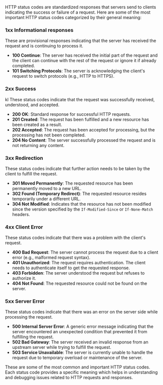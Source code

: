 HTTP status codes are standardized responses that servers send to clients indicating the success or failure of a request. Here are some of the most important HTTP status codes categorized by their general meaning:

### 1xx Informational responses

These are provisional responses indicating that the server has received the request and is continuing to process it.

- **100 Continue**: The server has received the initial part of the request and the client can continue with the rest of the request or ignore it if already completed.
- **101 Switching Protocols**: The server is acknowledging the client's request to switch protocols (e.g., HTTP to HTTPS).

### 2xx Success
kl
These status codes indicate that the request was successfully received, understood, and accepted.

- **200 OK**: Standard response for successful HTTP requests.
- **201 Created**: The request has been fulfilled and a new resource has been created as a result.
- **202 Accepted**: The request has been accepted for processing, but the processing has not been completed.
- **204 No Content**: The server successfully processed the request and is not returning any content.

### 3xx Redirection

These status codes indicate that further action needs to be taken by the client to fulfill the request.

- **301 Moved Permanently**: The requested resource has been permanently moved to a new URL.
- **302 Found (Temporary Redirect)**: The requested resource resides temporarily under a different URL.
- **304 Not Modified**: Indicates that the resource has not been modified since the version specified by the `If-Modified-Since` or `If-None-Match` headers.

### 4xx Client Error

These status codes indicate that there was a problem with the client's request.

- **400 Bad Request**: The server cannot process the request due to a client error (e.g., malformed request syntax).
- **401 Unauthorized**: The request requires authentication. The client needs to authenticate itself to get the requested response.
- **403 Forbidden**: The server understood the request but refuses to authorize it.
- **404 Not Found**: The requested resource could not be found on the server.

### 5xx Server Error

These status codes indicate that there was an error on the server side while processing the request.

- **500 Internal Server Error**: A generic error message indicating that the server encountered an unexpected condition that prevented it from fulfilling the request.
- **502 Bad Gateway**: The server received an invalid response from an upstream server while trying to fulfill the request.
- **503 Service Unavailable**: The server is currently unable to handle the request due to temporary overload or maintenance of the server.

These are some of the most common and important HTTP status codes. Each status code provides a specific meaning which helps in understanding and debugging issues related to HTTP requests and responses.
